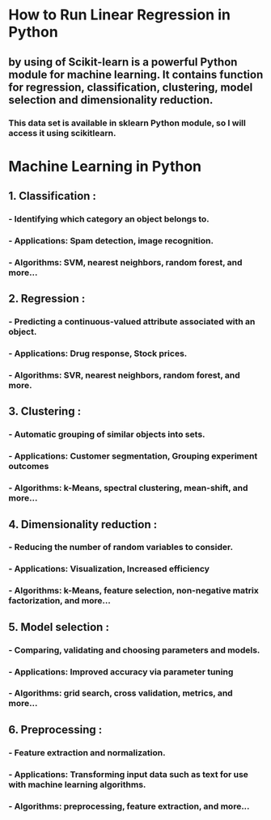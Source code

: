 
# How to Run Linear Regression in Python
## by using of  Scikit-learn is a powerful Python module for machine learning. It contains function for regression, classification, clustering, model selection and dimensionality reduction.
### This data set is available in sklearn Python module, so I will access it using scikitlearn.

# Machine Learning in Python
## 1. Classification :  
### - Identifying which category an object belongs to.
### - Applications: Spam detection, image recognition.
### - Algorithms: SVM, nearest neighbors, random forest, and more...
## 2. Regression :
### - Predicting a continuous-valued attribute associated with an object.
###  - Applications: Drug response, Stock prices.
###  - Algorithms: SVR, nearest neighbors, random forest, and more.
## 3. Clustering : 
### - Automatic grouping of similar objects into sets.

### -  Applications: Customer segmentation, Grouping experiment outcomes
### - Algorithms: k-Means, spectral clustering, mean-shift, and more...

## 4. Dimensionality reduction :
### - Reducing the number of random variables to consider.

### - Applications: Visualization, Increased efficiency
### - Algorithms: k-Means, feature selection, non-negative matrix factorization, and more...


## 5.  Model selection :
### - Comparing, validating and choosing parameters and models.

### -  Applications: Improved accuracy via parameter tuning
### -  Algorithms: grid search, cross validation, metrics, and more...

## 6.  Preprocessing :
### - Feature extraction and normalization.

### - Applications: Transforming input data such as text for use with machine learning algorithms.
### - Algorithms: preprocessing, feature extraction, and more...